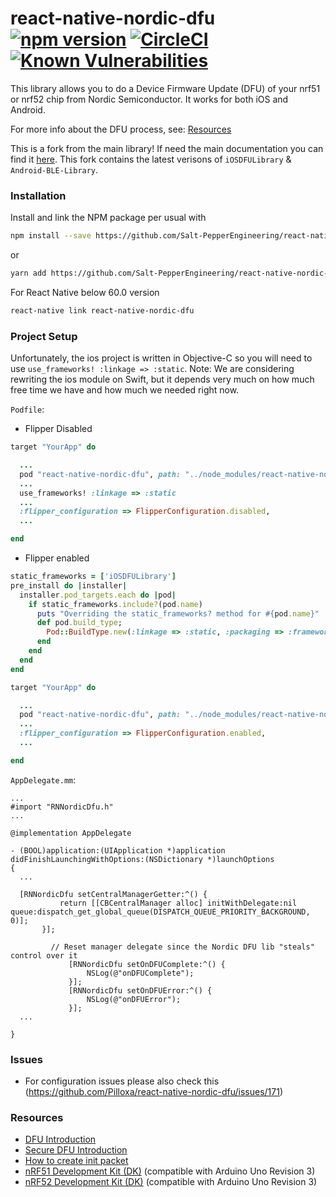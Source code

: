 # react-native-nordic-dfu [![npm version](https://badge.fury.io/js/react-native-nordic-dfu.svg)](https://badge.fury.io/js/react-native-nordic-dfu) [![CircleCI](https://circleci.com/gh/Pilloxa/react-native-nordic-dfu.svg?style=svg)](https://circleci.com/gh/Pilloxa/react-native-nordic-dfu) [![Known Vulnerabilities](https://snyk.io/test/github/pilloxa/react-native-nordic-dfu/badge.svg)](https://snyk.io/test/github/pilloxa/react-native-nordic-dfu)

This library allows you to do a Device Firmware Update (DFU) of your nrf51 or
nrf52 chip from Nordic Semiconductor. It works for both iOS and Android.

For more info about the DFU process, see: [Resources](#resources)

This is a fork from the main library!
If need the main documentation you can find it [here](https://github.com/Pilloxa/react-native-nordic-dfu).
This fork contains the latest verisons of `iOSDFULibrary` & `Android-BLE-Library`.

### Installation

Install and link the NPM package per usual with

```bash
npm install --save https://github.com/Salt-PepperEngineering/react-native-nordic-dfu
```

or

```bash
yarn add https://github.com/Salt-PepperEngineering/react-native-nordic-dfu
```

For React Native below 60.0 version

```bash
react-native link react-native-nordic-dfu
```

### Project Setup

Unfortunately, the ios project is written in Objective-C so you will need to use `use_frameworks! :linkage => :static`.
Note: We are considering rewriting the ios module on Swift, but it depends very much on how much free time we have and how much we needed right now.

`Podfile`:

- Flipper Disabled

```ruby
target "YourApp" do

  ...
  pod "react-native-nordic-dfu", path: "../node_modules/react-native-nordic-dfu"
  ...
  use_frameworks! :linkage => :static
  ...
  :flipper_configuration => FlipperConfiguration.disabled,
  ...

end
```

- Flipper enabled

```ruby
static_frameworks = ['iOSDFULibrary']  
pre_install do |installer|
  installer.pod_targets.each do |pod|
    if static_frameworks.include?(pod.name)
      puts "Overriding the static_frameworks? method for #{pod.name}"
      def pod.build_type;
        Pod::BuildType.new(:linkage => :static, :packaging => :framework)
      end
    end
  end
end

target "YourApp" do

  ...
  pod "react-native-nordic-dfu", path: "../node_modules/react-native-nordic-dfu"
  ...
  :flipper_configuration => FlipperConfiguration.enabled,
  ...

end
```

`AppDelegate.mm`:

```
...
#import "RNNordicDfu.h"
...

@implementation AppDelegate

- (BOOL)application:(UIApplication *)application didFinishLaunchingWithOptions:(NSDictionary *)launchOptions
{
  ...

  [RNNordicDfu setCentralManagerGetter:^() {
           return [[CBCentralManager alloc] initWithDelegate:nil queue:dispatch_get_global_queue(DISPATCH_QUEUE_PRIORITY_BACKGROUND, 0)];
       }];

         // Reset manager delegate since the Nordic DFU lib "steals" control over it
             [RNNordicDfu setOnDFUComplete:^() {
                 NSLog(@"onDFUComplete");
             }];
             [RNNordicDfu setOnDFUError:^() {
                 NSLog(@"onDFUError");
             }];
  ...

}
```

### Issues

- For configuration issues please also check this (https://github.com/Pilloxa/react-native-nordic-dfu/issues/171)

### Resources

- [DFU Introduction](http://infocenter.nordicsemi.com/topic/com.nordic.infocenter.sdk5.v11.0.0/examples_ble_dfu.html?cp=6_0_0_4_3_1 "BLE Bootloader/DFU")
- [Secure DFU Introduction](http://infocenter.nordicsemi.com/topic/com.nordic.infocenter.sdk5.v12.0.0/ble_sdk_app_dfu_bootloader.html?cp=4_0_0_4_3_1 "BLE Secure DFU Bootloader")
- [How to create init packet](https://github.com/NordicSemiconductor/Android-nRF-Connect/tree/master/init%20packet%20handling "Init packet handling")
- [nRF51 Development Kit (DK)](http://www.nordicsemi.com/eng/Products/nRF51-DK "nRF51 DK") (compatible with Arduino Uno Revision 3)
- [nRF52 Development Kit (DK)](http://www.nordicsemi.com/eng/Products/Bluetooth-Smart-Bluetooth-low-energy/nRF52-DK "nRF52 DK") (compatible with Arduino Uno Revision 3)
